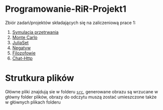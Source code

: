 # Programowanie-RiR-Projekt1
Zbiór zadań/projektów składających się na zaliczeniową prace 1:
1. [Symulacja przetrwania](Survival)
2. [Monte Carlo](MonteCarlo)
3. [JuliaSet](JuliaSet)
4. [Negatyw](Negatyw)
5. [Filozofowie](filozofowie)
6. [Chat-Http](Chat)

# Strutkura plików
Główne pliki znajdują sie w folderu [`src`](src), generowane obrazu są wrzucane w główny folder plików, obrazy do odczytu muszą zostać umieszczone także w głównych plikach folderu
